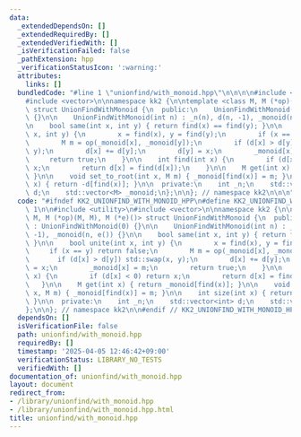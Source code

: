 ```yaml
---
data:
  _extendedDependsOn: []
  _extendedRequiredBy: []
  _extendedVerifiedWith: []
  _isVerificationFailed: false
  _pathExtension: hpp
  _verificationStatusIcon: ':warning:'
  attributes:
    links: []
  bundledCode: "#line 1 \"unionfind/with_monoid.hpp\"\n\n\n\n#include <utility>\n\
    #include <vector>\n\nnamespace kk2 {\n\ntemplate <class M, M (*op)(M, M), M (*e)()>\
    \ struct UnionFindWithMonoid {\n  public:\n    UnionFindWithMonoid() : UnionFindWithMonoid(0)\
    \ {}\n\n    UnionFindWithMonoid(int n) : _n(n), d(n, -1), _monoid(n, e()) {}\n\
    \n    bool same(int x, int y) { return find(x) == find(y); }\n\n    bool unite(int\
    \ x, int y) {\n        x = find(x), y = find(y);\n        if (x == y) return false;\n\
    \        M m = op(_monoid[x], _monoid[y]);\n        if (d[x] > d[y]) std::swap(x,\
    \ y);\n        d[x] += d[y];\n        d[y] = x;\n        _monoid[x] = m;\n   \
    \     return true;\n    }\n\n    int find(int x) {\n        if (d[x] < 0) return\
    \ x;\n        return d[x] = find(d[x]);\n    }\n\n    M get(int x) { return _monoid[find(x)];\
    \ }\n\n    void set_to_root(int x, M m) { _monoid[find(x)] = m; }\n\n    int size(int\
    \ x) { return -d[find(x)]; }\n\n  private:\n    int _n;\n    std::vector<int>\
    \ d;\n    std::vector<M> _monoid;\n};\n\n}; // namespace kk2\n\n\n"
  code: "#ifndef KK2_UNIONFIND_WITH_MONOID_HPP\n#define KK2_UNIONFIND_WITH_MONOID_HPP\
    \ 1\n\n#include <utility>\n#include <vector>\n\nnamespace kk2 {\n\ntemplate <class\
    \ M, M (*op)(M, M), M (*e)()> struct UnionFindWithMonoid {\n  public:\n    UnionFindWithMonoid()\
    \ : UnionFindWithMonoid(0) {}\n\n    UnionFindWithMonoid(int n) : _n(n), d(n,\
    \ -1), _monoid(n, e()) {}\n\n    bool same(int x, int y) { return find(x) == find(y);\
    \ }\n\n    bool unite(int x, int y) {\n        x = find(x), y = find(y);\n   \
    \     if (x == y) return false;\n        M m = op(_monoid[x], _monoid[y]);\n \
    \       if (d[x] > d[y]) std::swap(x, y);\n        d[x] += d[y];\n        d[y]\
    \ = x;\n        _monoid[x] = m;\n        return true;\n    }\n\n    int find(int\
    \ x) {\n        if (d[x] < 0) return x;\n        return d[x] = find(d[x]);\n \
    \   }\n\n    M get(int x) { return _monoid[find(x)]; }\n\n    void set_to_root(int\
    \ x, M m) { _monoid[find(x)] = m; }\n\n    int size(int x) { return -d[find(x)];\
    \ }\n\n  private:\n    int _n;\n    std::vector<int> d;\n    std::vector<M> _monoid;\n\
    };\n\n}; // namespace kk2\n\n#endif // KK2_UNIONFIND_WITH_MONOID_HPP\n"
  dependsOn: []
  isVerificationFile: false
  path: unionfind/with_monoid.hpp
  requiredBy: []
  timestamp: '2025-04-05 12:46:42+09:00'
  verificationStatus: LIBRARY_NO_TESTS
  verifiedWith: []
documentation_of: unionfind/with_monoid.hpp
layout: document
redirect_from:
- /library/unionfind/with_monoid.hpp
- /library/unionfind/with_monoid.hpp.html
title: unionfind/with_monoid.hpp
---
```

